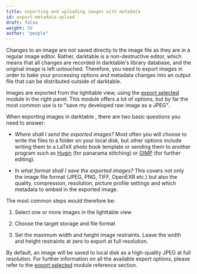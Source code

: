 ```yaml
---
title: exporting and uploading images with metadata
id: export-metadata-upload
draft: false
weight: 50
author: "people"
---
```


Changes to an image are not saved directly to the image file as they are in a regular image editor. Rather, darktable is a non-destructive editor, which means that all changes are recorded in darktable's library database, and the original image is left untouched. Therefore, you need to export images in order to bake your processing options and metadata changes into an output file that can be distributed outside of darktable.

Images are exported from the lighttable view, using the [export selected](../../module-reference/utility-modules/lighttable/export-selected.md) module in the right panel. This module offers a lot of options, but by far the most common use is to "save my developed raw image as a JPEG".

When exporting images in darktable , there are two basic questions you need to answer:

- _Where shall I send the exported images?_ Most often you will choose to write the files to a folder on your local disk, but other options include writing them to a LaTeX photo book template or sending them to another program such as [Hugin](http://hugin.sourceforge.net/) (for panarama stitching) or [GIMP](https://www.gimp.org/) (for further editing).

- _In what format shall I save the exported images?_ This covers not only the image file format (JPEG, PNG, TIFF, OpenEXR etc.) but also the quality, compression, resolution, picture profile settings and which metadata to embed in the exported image.

The most common steps would therefore be:

1.  Select one or more images in the lighttable view

2.  Choose the target storage and file format

3.  Set the maximum width and height image restraints. Leave the width and height restraints at zero to export at full resolution.

By default, an image will be saved to local disk as a high-quality JPEG at full resolution. For further information on all the available export options, please refer to the [export selected](../../module-reference/utility-modules/lighttable/export-selected.md) module reference section.
